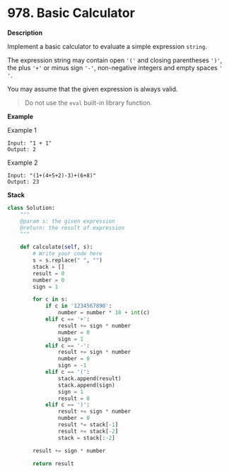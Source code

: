 # 978. Basic Calculator

**Description**

Implement a basic calculator to evaluate a simple expression `string`.

The expression string may contain open `'('` and closing parentheses `')'`, the plus `'+'` or minus sign `'-'`, non-negative integers and empty spaces `' '`.

You may assume that the given expression is always valid.

> Do not use the `eval` built-in library function.

**Example**

Example 1

```
Input: "1 + 1"
Output: 2
```

Example 2

```
Input: "(1+(4+5+2)-3)+(6+8)" 
Output: 23
```

**Stack**

```python
class Solution:
    """
    @param s: the given expression
    @return: the result of expression
    """

    def calculate(self, s):
        # Write your code here
        s = s.replace(" ", "")
        stack = []
        result = 0
        number = 0
        sign = 1

        for c in s:
            if c in '1234567890':
                number = number * 10 + int(c)
            elif c == '+':
                result += sign * number
                number = 0
                sign = 1
            elif c == '-':
                result += sign * number
                number = 0
                sign = -1
            elif c == '(':
                stack.append(result)
                stack.append(sign)
                sign = 1
                result = 0
            elif c == ')':
                result += sign * number
                number = 0
                result *= stack[-1]
                result += stack[-2]
                stack = stack[:-2]

        result += sign * number

        return result
```